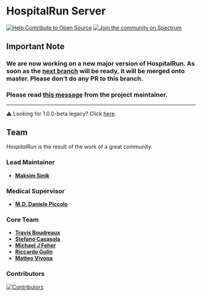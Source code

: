 HospitalRun Server
======

[![Help Contribute to Open Source](https://www.codetriage.com/hospitalrun/hospitalrun-server/badges/users.svg)](https://www.codetriage.com/hospitalrun/hospitalrun-server) [![Join the community on Spectrum](https://withspectrum.github.io/badge/badge.svg)](https://spectrum.chat/hospitalrun)

## Important Note

### We are now working on a new major version of HospitalRun. As soon as the [next branch](https://github.com/HospitalRun/hospitalrun-server/tree/next) will be ready, it will be merged onto master. Please don't do any PR to this branch. 

### Please read [this message](https://twitter.com/HospitalRun/status/1159428978790338561) from the project maintainer. 

<hr />

:warning: Looking for 1.0.0-beta legacy? Click [here](https://github.com/HospitalRun/hospitalrun-server/blob/1.0.0-beta/INSTALLATION_GUIDE.md). 

## Team

_HospitalRun_ is the result of the work of a great community.

### Lead Maintainer
* [__Maksim Sinik__](https://github.com/fox1t)

### Medical Supervisor
* [__M.D. Daniele Piccolo__](https://github.com/daninucleode)

### Core Team

- [**Travis Boudreaux**](https://github.com/tjboudreaux)
- [**Stefano Casasola**](https://github.com/irvelervel)
- [**Michael J Feher**](https://github.com/PhearZero)
- [**Riccardo Gulin**](https://github.com/bazuzu666)
- [**Matteo Vivona**](https://github.com/tehKapa)

### Contributors

[![Contributors](https://opencollective.com/hospitalrun/contributors.svg?width=960&button=false)](https://github.com/HospitalRun/hospitalrun-frontend/graphs/contributors) 
